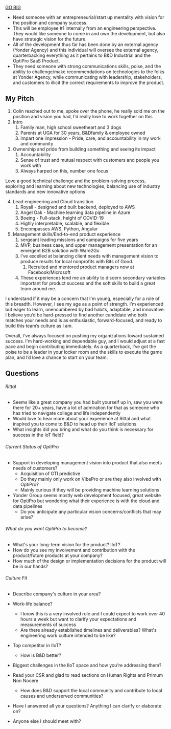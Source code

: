[GO BIG](https://www.bdindustrial.com/CoreValues)

-   Need someone with an entrepreneurial/start up mentality with vision for the position and company success.
-   This will be employee #1 internally from an engineering perspective. They would like someone to come in and own the development, but also have strategic vision for the future.
-   All of the development thus far has been done by an external agency (Yonder Agency) and this individual will oversee the external agency, quarterbacking everything as it pertains to B&D Industrial and the OptiPro SaaS Product.
-   They need someone with strong communications skills, poise, and the ability to challenge/make recommendations on technologies to the folks at Yonder Agency, while communicating with leadership, stakeholders, and customers to illicit the correct requirements to improve the product.


## My Pitch

1. Colin reached out to me, spoke over the phone, he really sold me on the position and vision you had, I'd really love to work together on this
2. Intro
	1. Family man, high school sweetheart and 3 dogs
	2. Parents at UGA for 30 years, B&Dfamily & employee owned
	3. Impart one impression - Pride, care, and accountability in my work and community
3. Ownership and pride from building something and seeing its impact
	1. Accountability
	2. Sense of trust and mutual respect with customers and people you work with
	3. Always harped on this, number one focus

Love a good technical challenge and the problem-solving process, exploring and learning about new technologies, balancing use of industry standards and new innovative options

4. Lead engineering and Cloud transition
	1. Royall - designed and built backend, deployed to AWS
	2. Angel Oak - Machine learning data pipeline in Azure
	3. Boeing - Full-stack, height of COVID-19
	4. Highly interpretable, scalable, and flexible
	5. Encompasses AWS, Python, Angular
6. Management skills/End-to-end product experience
	1. sergeant leading missions and campaigns for five years
	2. MVP, business case, and upper management presentation for an emergent B2B solution with Ware2Go
	3. I’ve excelled at balancing client needs with management vision to produce results for local nonprofits with Bits of Good. 
		1. Recruited and mentored product managers now at Facebook/Microsoft
	4. These experiences lend me an ability to discern secondary variables important for product success and the soft skills to build a great team around me.

I understand if it may be a concern that I'm young, especially for a role of this breadth. However, I see my age as a point of strength. I'm experienced but eager to learn, unencumbered by bad habits, adaptable, and innovative. I believe you’d be hard-pressed to find another candidate who both matches your needs and is as enthusiastic, forward-focused, and ready to build this team’s culture as I am.

Overall, I've always focused on pushing my organizations toward sustained success. I'm hard-working and dependable guy, and I would adjust at a fast pace and begin contributing immediately. As a quarterback, I’ve got the poise to be a leader in your locker room and the skills to execute the game plan, and I’d love a chance to start on your team.


## Questions

###### Rittal 

- Seems like a great company you had built yourself up in, saw you were there for 20+ years, have a lot of admiration for that as someone who has tried to navigate college and life independently
- Would love to hear more about your experience at Rittal and what inspired you to come to B&D to head up their IIoT solutions
- What insights did you bring and what do you think is necessary for success in the IoT field?

###### Current Status of OptiPro

- Support in developing management vision into product that also meets needs of customers? 
	- Acquisition of GTI predictive
	- Do they mainly only work on VibePro or are they also involved with OptiPro?
	- Mainly curious if they will be providing machine learning solutions
- Yonder Group seems mostly web development focused, great website for OptiPro but wondering what their experience is with the cloud and data pipelines
	- Do you anticipate any particular vision concerns/conflicts that may arise?

###### What do you want OptiPro to become?

- What's your long-term vision for the product? IIoT?
- How do you see my involvement and contribution with the product/future products at your company?
- How much of the design or implementation decisions for the product will be in our hands? 

###### Culture Fit

- Describe company's culture in your area?
- Work-life balance?
	- I know this is a very involved role and I could expect to work over 40 hours a week but want to clarify your expectations and measurements of success
	- Are there already established timelines and deliverables? What's engineering work culture intended to be like?
- Top competitor in IIoT? 
	- How is B&D better?
- Biggest challenges in the IIoT space and how you're addressing them?
- Read your CSR and glad to read sections on Human Rights and Primum Non Nocere
	- How does B&D support the local community and contribute to local causes and underserved communities?

- Have I answered all your questions? Anything I can clarify or elaborate on?
- Anyone else I should meet with?